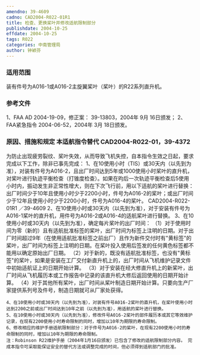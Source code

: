 ```yaml
---
amendno: 39-4609
cadno: CAD2004-R022-01R1
title: 检查、更换桨叶并修改适航限制部分
publishdate: 2004-10-25
effdate: 2004-10-25
tags: R022
categories: 中南管理局
author: 钟颖芬
---
```


### 适用范围 
装有件号为A016-1或A016-2主旋翼桨叶（桨叶）的R22系列直升机。

<!--more-->
### 参考文件
1、FAA AD 2004-19-09，修正案： 39-13803，2004年 9月 16日颁发；
 2、FAA紧急指令 2004-06-52，2004年 3月 18日颁发。

### 原因、措施和规定 本适航指令替代 CAD2004-R022-01，39-4372 
为防止出现疲劳裂纹、桨叶失效，从而导致飞机失控，自本指令生效之日起，要求完成以下工作，除非已事先完成： 
    1、在10使用小时（TIS）或30天内（以先到为准），对装有件号为A016-2，且出厂时间达到5年或1000使用小时桨叶的直升机，对桨叶进行轨迹平衡检查（打锥度检查）。如果在昀后一次轨迹平衡检查后5使用小时内，振动发生非正常性增大，则在下次飞行前，用以下适航的桨叶进行替换：出厂时间少于10年且使用小时少于2200小时，件号为A016-2的桨叶；或出厂时间少于12年且使用小时少于2200小时，件号为A016-4的桨叶。 
       CAD2004-R022-01R1  ／39-4609 
    2、在10使用小时或30天内（以先到为准），对于安装有件号为A016-1桨叶的直升机，用件号为A016-2或A016-4的适航桨叶进行替换。
3、在10使用小时或30天内（以先到为准），确定每片桨叶的出厂时间： 
    （1）对于使用时间为零（新的）且有适航批准标签的桨叶，出厂时间为标签上注明的日期。对于出厂时间超过9年（在使用适航批准标签之前出厂）且作为新件交付时有"黄标签"的桨叶，出厂时间为标签上注明的日期。在桨叶投入使用后签发的任何黄色标签都不能用以确定原始出厂日期。 
    （2）对于新的，既没有适航批准标签，也没有"黄标签"的桨叶，如果是安装在工厂交付新直升机上的，出厂时间从飞机维护记录文件中初始适航证上的日期开始计算。 
    （3）对于安装在经大修直升机上的新桨叶，出厂时间从飞机履历本或工作报告中记录的该直升机大修后返回使用的日期开始计算。 
    （4）对于其他所有桨叶，出厂时间从桨叶制造日期开始计算。只要向生产厂家提供系列号及件号，制造日期就可从厂家处获得。 

    4、在10使用小时或30天内（以先到为准），对装有件号A016-2桨叶的直升机，在桨叶使用小时达到2200之前或出厂时间达到10年之前（以先到为准），用适航的桨叶进行替换。 
    5、在10使用小时或30天内（以先到为准），修改件号A016-2桨叶的部件履历本或其它等效维护记录，在现有2200使用小时寿命限制的同时，增加以10年为期限的寿命限制。 
    6、修改相应的维护手册适航限制部分：对于件号为A016-2的桨叶，在现有2200使用小时的寿命限制的同时，增加以10年为期限的寿命限制。 
    注：Robinson R22维护手册（2004年1月16日颁发）已包含了修改的适航限制部分内容。 完成本指令可采取能保证安全的替代方法或调整完成的时间，但必须得到适航部门的批准。
